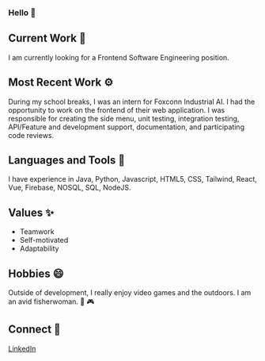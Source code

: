 ### Hello 👋

## Current Work 👀
I am currently looking for a Frontend Software Engineering position.

## Most Recent Work ⚙️
During my school breaks, I was an intern for Foxconn Industrial AI. I had the opportunity to work on the frontend of their web application. I was responsible for creating the side menu, unit testing, integration testing, API/Feature and development support, documentation, and participating code reviews. 

## Languages and Tools 🧰
I have experience in Java, Python, Javascript, HTML5, CSS, Tailwind, React, Vue, Firebase, NOSQL, SQL, NodeJS. 

## Values ✨
- Teamwork
- Self-motivated 
- Adaptability 

## Hobbies 😄
Outside of development, I really enjoy video games and the outdoors. I am an avid fisherwoman. 🎣 🎮

## Connect 🤝
[LinkedIn](https://www.linkedin.com/in/sarena-darbutas/)

